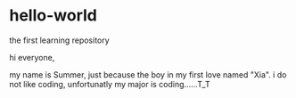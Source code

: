 # hello-world
the first learning repository

hi everyone,

my name is Summer, just because the boy in my first love named "Xia".
i do not like coding, unfortunatly my major is coding......T_T

